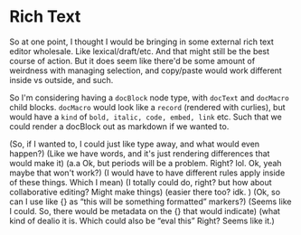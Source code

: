 
# Rich Text

So at one point, I thought I would be bringing in some external
rich text editor wholesale. Like lexical/draft/etc.
And that might still be the best course of action.
But it does seem like there'd be some amount of weirdness with
managing selection, and copy/paste would work different inside vs outside,
and such.

So I'm considering having a `docBlock` node type, with `docText` and `docMacro` child blocks. `docMacro` would look like a `record` (rendered
with curlies), but would have a `kind` of `bold, italic, code, embed, link` etc.
Such that we could render a docBlock out as markdown if we wanted to.
        
        

        
    

(So, if I wanted to, I could just like type away, and what would even happen?)
(Like we have words, and it's just rendering differences that would make it)
(a.a Ok, but periods will be a problem. Right? lol. Ok, yeah maybe that won't work?)
(I would have to have different rules apply inside of these things. Which I mean)
(I totally could do, right? but how about collaborative editing? Might make things)
(easier there too? idk. )
(Ok, so can I use like {} as “this will be something formatted” markers?)
(Seems like I could. So, there would be metadata on the {} that would indicate)
(what kind of dealio it is. Which could also be “eval this” Right? Seems like it.)

